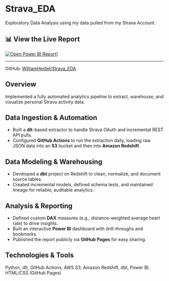 # Strava_EDA
Exploratory Data Analysis using my data pulled from my Strava Account.

## 📊 View the Live Report

[![Open Power BI Report](https://img.shields.io/badge/View%20Report-PowerBI-blue)]([https://app.powerbi.com/view?r=eyJrIjoiYjczNzAyNGQtM2NlNi00N2U2LTg4NDEtY2VmYTIyMDBjNzg3IiwidCI6IjNjM2VkNTUxLWFiYmUtNGExNS1hMDlhLTkzOTZiOGE3Njg5YSIsImMiOjJ9)]

---

GitHub: [WilliamHeidel/Strava_EDA](https://github.com/WilliamHeidel/Strava_EDA)

## Overview

Implemented a fully automated analytics pipeline to extract, warehouse, and visualize personal Strava activity data.

## Data Ingestion & Automation

- Built a **dlt**-based extractor to handle Strava OAuth and incremental REST API pulls.
- Configured **GitHub Actions** to run the extraction daily, loading raw JSON data into an **S3** bucket and then into **Amazon Redshift**.

## Data Modeling & Warehousing

- Developed a **dbt** project on Redshift to clean, normalize, and document source tables.
- Created incremental models, defined schema tests, and maintained lineage for reliable, auditable analytics.

## Analysis & Reporting

- Defined custom **DAX** measures (e.g., distance-weighted average heart rate) to drive insights.
- Built an interactive **Power BI** dashboard with drill-throughs and bookmarks.
- Published the report publicly via **GitHub Pages** for easy sharing.

## Technologies & Tools

Python, dlt, GitHub Actions, AWS S3, Amazon Redshift, dbt, Power BI, HTML/CSS (GitHub Pages)
